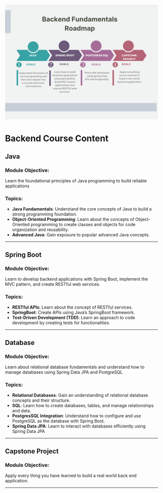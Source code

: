 # <img src="../assets/roadmap.png" >


# Backend Course Content

## Java

### Module Objective:
Learn the foundational principles of Java programming to build reliable applications

### Topics:
- **Java Fundamentals**: Understand the core concepts of Java to build a strong programming foundation.
- **Object-Oriented Programming**: Learn about the concepts of Object-Oriented programming to create classes and objects for code organization and reusability.
- **Advanced Java**: Gain exposure to popular advanced Java concepts.

---

##  Spring Boot

### Module Objective:
Learn to develop backend applications with Spring Boot, implement the MVC pattern, and create RESTful web services.

### Topics:
- **RESTful APIs**: Learn about the concept of RESTful services.
- **SpringBoot**: Create APIs using Java’s SpringBoot framework.
- **Test-Driven Development (TDD)**: Learn an approach to code development by creating tests for functionalities.

---

## Database 

### Module Objective:
Learn about relational database fundamentals and understand how to manage databases using Spring Data JPA and PostgreSQL

### Topics:
- **Relational Databases**: Gain an understanding of relational database concepts and their structure.
- **SQL**: Learn how to create databases, tables, and manage relationships and data.
- **PostgresSQL Integration**: Understand how to configure and use PostgreSQL as the database with Spring Boot.
- **Spring Data JPA**:   Learn to interact with databases efficiently using Spring Data JPA


---

## Capstone Project

### Module Objective:
Apply every thing you have learned to build a real world back end application.

---




